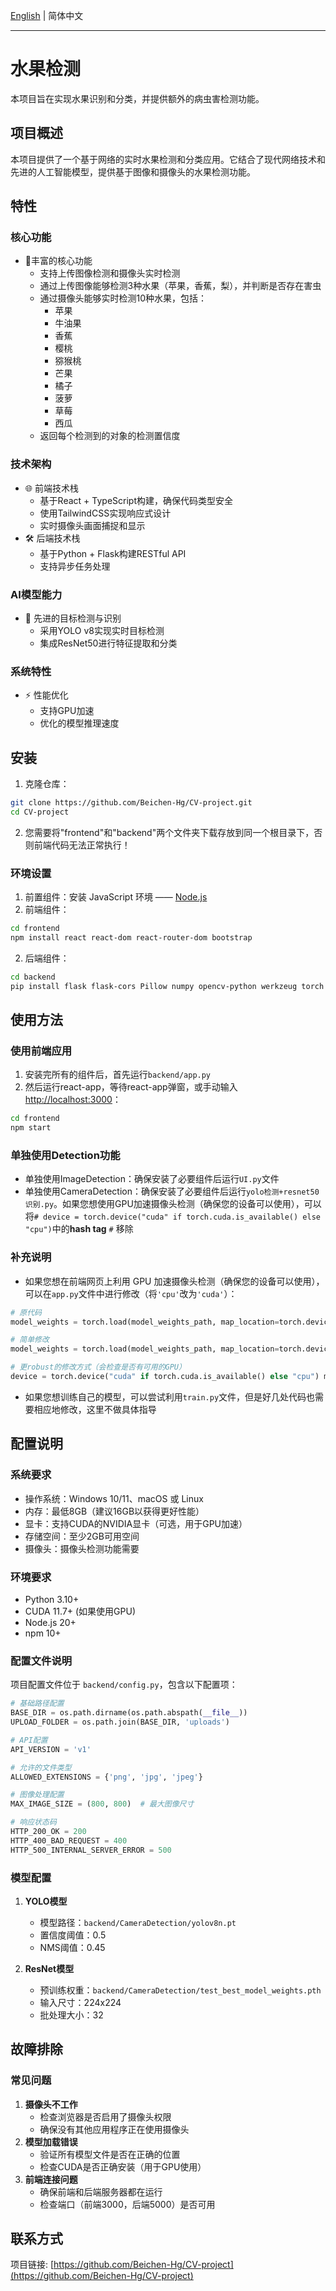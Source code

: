 [English](README.md) | 简体中文

---
# 水果检测
本项目旨在实现水果识别和分类，并提供额外的病虫害检测功能。

## 项目概述
本项目提供了一个基于网络的实时水果检测和分类应用。它结合了现代网络技术和先进的人工智能模型，提供基于图像和摄像头的水果检测功能。

## 特性
### 核心功能
- 🔌丰富的核心功能
	- 支持上传图像检测和摄像头实时检测
	- 通过上传图像能够检测3种水果（苹果，香蕉，梨），并判断是否存在害虫
	- 通过摄像头能够实时检测10种水果，包括：
		- 苹果
		- 牛油果
		- 香蕉 
		- 樱桃 
		- 猕猴桃
		- 芒果 
		- 橘子 
		- 菠萝
		- 草莓
		- 西瓜
	- 返回每个检测到的对象的检测置信度

### 技术架构 
- 🌐 前端技术栈 
	- 基于React + TypeScript构建，确保代码类型安全 
	- 使用TailwindCSS实现响应式设计 
	- 实时摄像头画面捕捉和显示 
- 🛠️ 后端技术栈 
	- 基于Python + Flask构建RESTful API 
	- 支持异步任务处理 

### AI模型能力 
- 🤖 先进的目标检测与识别 
	- 采用YOLO v8实现实时目标检测 
	- 集成ResNet50进行特征提取和分类 

### 系统特性 
- ⚡ 性能优化 
	- 支持GPU加速 
	- 优化的模型推理速度

## 安装
1. 克隆仓库：
```bash
git clone https://github.com/Beichen-Hg/CV-project.git 
cd CV-project
```
2. 您需要将"frontend"和"backend"两个文件夹下载存放到同一个根目录下，否则前端代码无法正常执行！

### 环境设置
1. 前置组件：安装 JavaScript 环境 —— [Node.js](https://nodejs.org/)
2. 前端组件：
```bash
cd frontend
npm install react react-dom react-router-dom bootstrap
```
2. 后端组件：
```bash
cd backend
pip install flask flask-cors Pillow numpy opencv-python werkzeug torch torchvision ultralytics
```

## 使用方法
### 使用前端应用
1. 安装完所有的组件后，首先运行`backend/app.py`
2. 然后运行react-app，等待react-app弹窗，或手动输入[http://localhost:3000](http://localhost:3000)：
```bash
cd frontend
npm start
```

### 单独使用Detection功能
- 单独使用ImageDetection：确保安装了必要组件后运行`UI.py`文件
- 单独使用CameraDetection：确保安装了必要组件后运行`yolo检测+resnet50识别.py`。如果您想使用GPU加速摄像头检测（确保您的设备可以使用），可以将`# device = torch.device("cuda" if torch.cuda.is_available() else "cpu")`中的**hash tag** `#` 移除

### 补充说明
- 如果您想在前端网页上利用 GPU 加速摄像头检测（确保您的设备可以使用），可以在`app.py`文件中进行修改（将`'cpu'`改为`'cuda'`）：
```python
# 原代码
model_weights = torch.load(model_weights_path, map_location=torch.device('cpu'))

# 简单修改
model_weights = torch.load(model_weights_path, map_location=torch.device('cuda'))

# 更robust的修改方式（会检查是否有可用的GPU）
device = torch.device("cuda" if torch.cuda.is_available() else "cpu") model_weights = torch.load(model_weights_path, map_location=device)
```
- 如果您想训练自己的模型，可以尝试利用`train.py`文件，但是好几处代码也需要相应地修改，这里不做具体指导

## 配置说明
### 系统要求
- 操作系统：Windows 10/11、macOS 或 Linux
- 内存：最低8GB（建议16GB以获得更好性能）
- 显卡：支持CUDA的NVIDIA显卡（可选，用于GPU加速）
- 存储空间：至少2GB可用空间
- 摄像头：摄像头检测功能需要

### 环境要求
- Python 3.10+
- CUDA 11.7+ (如果使用GPU)
- Node.js 20+
- npm 10+

### 配置文件说明
项目配置文件位于 `backend/config.py`，包含以下配置项：
```python
# 基础路径配置
BASE_DIR = os.path.dirname(os.path.abspath(__file__))
UPLOAD_FOLDER = os.path.join(BASE_DIR, 'uploads')

# API配置
API_VERSION = 'v1'

# 允许的文件类型
ALLOWED_EXTENSIONS = {'png', 'jpg', 'jpeg'}

# 图像处理配置
MAX_IMAGE_SIZE = (800, 800)  # 最大图像尺寸

# 响应状态码
HTTP_200_OK = 200
HTTP_400_BAD_REQUEST = 400
HTTP_500_INTERNAL_SERVER_ERROR = 500
```

### 模型配置
1. **YOLO模型**
   - 模型路径：`backend/CameraDetection/yolov8n.pt`
   - 置信度阈值：0.5
   - NMS阈值：0.45

2. **ResNet模型**
   - 预训练权重：`backend/CameraDetection/test_best_model_weights.pth`
   - 输入尺寸：224x224
   - 批处理大小：32

## 故障排除
### 常见问题
1. **摄像头不工作**
    - 检查浏览器是否启用了摄像头权限
    - 确保没有其他应用程序正在使用摄像头
2. **模型加载错误**
    - 验证所有模型文件是否在正确的位置
    - 检查CUDA是否正确安装（用于GPU使用）
3. **前端连接问题**
    - 确保前端和后端服务器都在运行
    - 检查端口（前端3000，后端5000）是否可用

## 联系方式
项目链接: [https://github.com/Beichen-Hg/CV-project](https://github.com/Beichen-Hg/CV-project)
